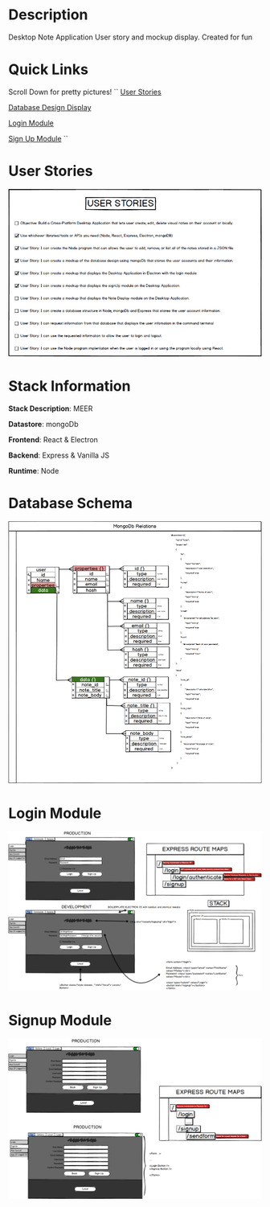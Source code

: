 # Description
Desktop Note Application User story and mockup display. Created for fun

# Quick Links

Scroll Down for pretty pictures!
``
[User Stories](https://github.com/user/repo/blob/branch/other_file.md)

[Database Design Display](https://raw.githubusercontent.com/s1iqbal/mockUps/master/databaseSchemaUser.png)

[Login Module](https://raw.githubusercontent.com/s1iqbal/mockUps/master/loginModule.png)

[Sign Up Module](https://raw.githubusercontent.com/s1iqbal/mockUps/master/signupModule.png)
``


# User Stories
![img](https://raw.githubusercontent.com/s1iqbal/mockUps/master/UserStories.png)


# Stack Information

**Stack Description**: MEER

**Datastore**: mongoDb

**Frontend**: React & Electron

**Backend**: Express & Vanilla JS

**Runtime**: Node


# Database Schema
![img](databaseSchemaUser.png)

# Login Module
![img](loginModule.png)

# Signup Module
![img](signupModule.png)
